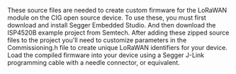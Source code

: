 These source files are needed to create custom firmware for the LoRaWAN module on the CIG open source device.
To use these, you must first download and install Segger Embedded Studio. And then download the ISP4520B example project from Semtech. 
After adding these zipped source files to the project you'll need to customize parameters in the Commissioning.h file to create unique LoRaWAN
identifiers for your device. Load the compiled firmware into your device using a Segger J-Link programming cable with a needle connector, or equivalent.
